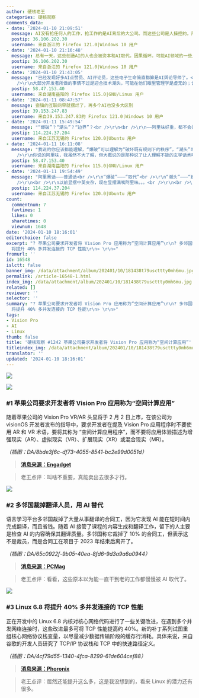 ```yaml
---
author: 硬核老王
categories: 硬核观察
comments_data:
- date: '2024-01-10 21:09:51'
  message: AI没有抢任何人的工作，抢工作的是AI背后的大公司。而这些公司是人操控的。所以，是一些人用资本和AI抢了另外一些人的工作。
  postip: 36.106.202.30
  username: 来自浙江的 Firefox 121.0|Windows 10 用户
- date: '2024-01-10 21:16:48'
  message: 总有一天，这些创造AI的人也会被资本和AI取代。因果循环。可能AI领域的一些人已经经历了这样的事情。
  postip: 36.106.202.30
  username: 来自浙江的 Firefox 121.0|Windows 10 用户
- date: '2024-01-10 21:43:05'
  message: "已经发现好多AI点赞员、AI评论员，这些电子生命简直都算是AI舆论导师了。<br />\r\n这个时代的网络安全架构完全与AI技术发展脱节，互联网距离做好准备不知道还有多久，谁都阻止不了社会在信息安全的各个方面被AI爆破。<br
    />\r\n大部分开发者所做的事情不过是迎合技术潮头，可能在他们眼里管理学是虚无的；世界各国塑造新的AI伦理与技术边界刻不容缓。"
  postip: 58.47.153.40
  username: 来自湖南益阳的 Firefox 115.0|GNU/Linux 用户
- date: '2024-01-11 08:47:57'
  message: 瓷镇的互联网早就摆烂了，再多个AI也没多大区别
  postip: 39.153.247.83
  username: 来自39.153.247.83的 Firefox 121.0|Windows 10 用户
- date: '2024-01-11 15:49:54'
  message: "“爆破”？“潮头”？“边界”？<br />\r\n<br />\r\n——阿里味好重，都不会好好说话了。。。"
  postip: 114.224.37.204
  username: 来自江苏无锡的 Firefox 120.0|Ubuntu 用户
- date: '2024-01-11 16:11:08'
  message: "我说的你应该都能理解，“爆破”可以理解为“破坏既有规则下的秩序”，“潮头”可以一字之差替代为“潮流”(但我觉得没有哪个更高大上，也没有哪个更通俗，单纯的近义词)，“边界”可以理解为“在社会各个领域应用场景下的法理与道德约束”；我觉得如果大部分人目标读者能理解你的话，你何必在意自己表达观点时用的是白话还是文言？词汇本身是无罪的。<br
    />\r\n你说的阿里味，我虽然不大了解，但大概说的是那种说了让人理解不能的玄学话术吧。"
  postip: 58.47.153.40
  username: 来自湖南益阳的 Firefox 115.0|GNU/Linux 用户
- date: '2024-01-11 19:54:49'
  message: "阿里黑话———普通话<br />\r\n“爆破”———“取代”<br />\r\n“潮头”———“趋势”<br />\r\n“边界”———“界限”<br
    />\r\n<br />\r\n以前显摆中英夹杂，现在显摆满嘴阿里味。。。<br />\r\n<br />\r\n搞这种黑话词最初的目的是方便内部斗争的时候敌我识别。。。类似于东北土匪的黑话。感兴趣的可以去看电影《智取威虎山》"
  postip: 114.224.37.204
  username: 来自江苏无锡的 Firefox 120.0|Ubuntu 用户
count:
  commentnum: 7
  favtimes: 1
  likes: 0
  sharetimes: 0
  viewnum: 1648
date: '2024-01-10 18:16:01'
editorchoice: false
excerpt: "? 苹果公司要求开发者将 Vision Pro 应用称为“空间计算应用”\r\n? 多邻国裁掉翻译人员，用 AI 替代\r\n? Linux 6.8
  将提升 40% 多并发连接的 TCP 性能\r\n» \r\n»"
fromurl: ''
id: 16548
islctt: false
banner_img: /data/attachment/album/202401/10/181438t79uscttty0mh6mu.jpg
permalink: /article-16548-1.html
index_img: /data/attachment/album/202401/10/181438t79uscttty0mh6mu.jpg
related: []
reviewer: ''
selector: ''
summary: "? 苹果公司要求开发者将 Vision Pro 应用称为“空间计算应用”\r\n? 多邻国裁掉翻译人员，用 AI 替代\r\n? Linux 6.8
  将提升 40% 多并发连接的 TCP 性能\r\n» \r\n»"
tags:
- Vision Pro
- AI
- Linux
thumb: false
title: '硬核观察 #1242 苹果公司要求开发者将 Vision Pro 应用称为“空间计算应用”'
titleindex_img: /data/attachment/album/202401/10/181438t79uscttty0mh6mu.jpg
translator: ''
updated: '2024-01-10 18:16:01'
---
```


![](/data/attachment/album/202401/10/181438t79uscttty0mh6mu.jpg)


![](/data/attachment/album/202401/10/181448cg25ccz2o9s8coa8.png)


### #1 苹果公司要求开发者将 Vision Pro 应用称为“空间计算应用”


随着苹果公司的 Vision Pro VR/AR 头显将于 2 月 2 日上市，在该公司为 visionOS 开发者发布的指导中，要求开发者在提及 Vision Pro 应用程序时不要使用 AR 和 VR 术语，要将其称为 “空间计算应用程序”，而不要将应用体验描述为增强现实（AR）、虚拟现实（VR）、扩展现实（XR）或混合现实（MR）。


*（插图：DA/8bde3f6c-df73-4055-8541-bc2e99d0051d）*



> 
> **[消息来源：Engadget](https://www.engadget.com/apple-tells-developers-not-to-call-their-ar-and-vr-apps-ar-or-vr-apps-085136127.html)**
> 
> 
> 



> 
> 老王点评：叫啥不重要，真能卖出去很多才行。
> 
> 
> 


![](/data/attachment/album/202401/10/181516ojom3vosvs171ee9.png)


### #2 多邻国裁掉翻译人员，用 AI 替代


语言学习平台多邻国裁掉了大量从事翻译的合同工，因为它发现 AI 能在短时间内完成翻译，而且省钱。随着 AI 接管了课程的内容生成和翻译工作，留下的人主要是检查 AI 的内容确保其翻译质量。多邻国称它裁掉了 10% 的合同工，但表示这不是裁员，而是合同工在项目于 2023 年结束后离开了。


*（插图：DA/65c0922f-9b05-40ea-8fd6-9d3a9a6a0944）*



> 
> **[消息来源：PCMag](https://www.pcmag.com/news/as-duolingo-taps-ai-for-translation-human-contractors-lose-their-jobs)**
> 
> 
> 



> 
> 老王点评：看看，这些原本以为能一直干到老的工作都慢慢被 AI 取代了。
> 
> 
> 


![](/data/attachment/album/202401/10/181541c30302nmw32in2n2.png)


### #3 Linux 6.8 将提升 40% 多并发连接的 TCP 性能


正在开发中的 Linux 6.8 内核对核心网络代码进行了一些关键改进，在遇到多个并发网络连接时，这些改进最多可将 TCP 性能提高约 40%。新的补丁系列试图重组核心网络协议栈变量，以尽量减少数据传输阶段的缓存行消耗。具体来说，来自谷歌的开发人员研究了 TCP/IP 协议栈和 TCP 中的快速路径定义。


*（插图：DA/4cf79d55-1340-4fca-8299-61de604cef88）*



> 
> **[消息来源：Phoronix](https://www.phoronix.com/news/Linux-6.8-Networking)**
> 
> 
> 



> 
> 老王点评：居然还能提升这么多，这是我没想到的，看来 Linux 的潜力还有很多。
> 
> 
>